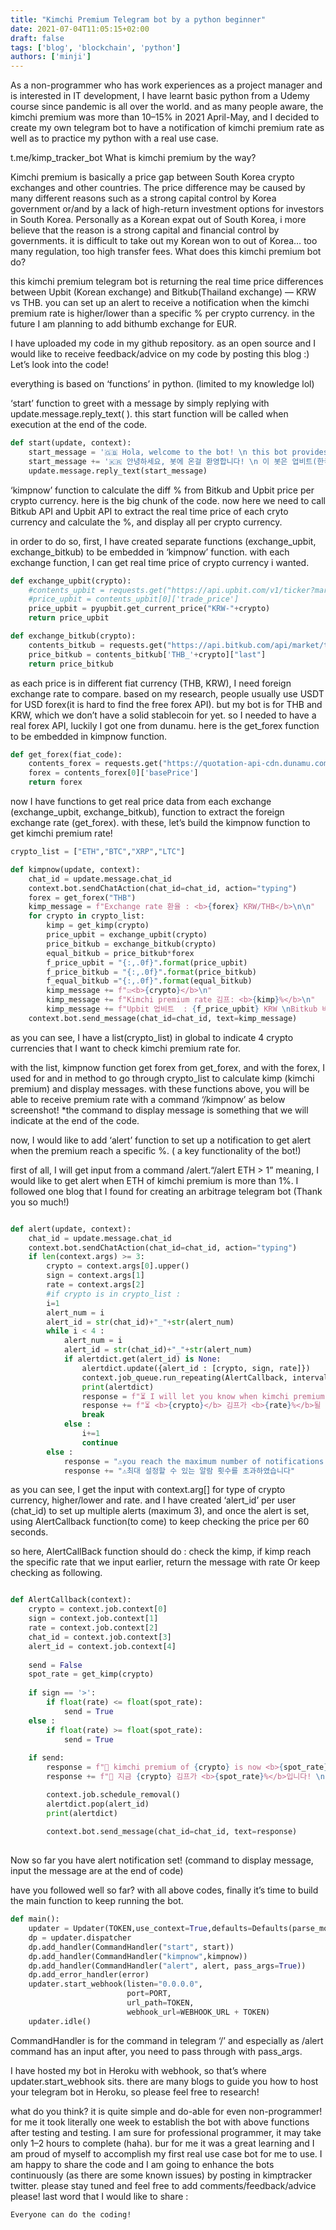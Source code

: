 ```yaml
---
title: "Kimchi Premium Telegram bot by a python beginner"
date: 2021-07-04T11:05:15+02:00
draft: false
tags: ['blog', 'blockchain', 'python']
authors: ['minji']
---
```


As a non-programmer who has work experiences as a project manager and is interested in IT development, I have learnt basic python from a Udemy course since pandemic is all over the world. and as many people aware, the kimchi premium was more than 10–15% in 2021 April-May, and I decided to create my own telegram bot to have a notification of kimchi premium rate as well as to practice my python with a real use case.

t.me/kimp_tracker_bot
What is kimchi premium by the way?

Kimchi premium is basically a price gap between South Korea crypto exchanges and other countries. The price difference may be caused by many different reasons such as a strong capital control by Korea government or/and by a lack of high-return investment options for investors in South Korea. Personally as a Korean expat out of South Korea, i more believe that the reason is a strong capital and financial control by governments. it is difficult to take out my Korean won to out of Korea… too many regulation, too high transfer fees.
What does this kimchi premium bot do?

this kimchi premium telegram bot is returning the real time price differences between Upbit (Korean exchange) and Bitkub(Thailand exchange) — KRW vs THB. you can set up an alert to receive a notification when the kimchi premium rate is higher/lower than a specific % per crypto currency. in the future I am planning to add bithumb exchange for EUR.

I have uploaded my code in my github repository. as an open source and I would like to receive feedback/advice on my code by posting this blog :)
Let’s look into the code!

everything is based on ‘functions’ in python. (limited to my knowledge lol)

‘start’ function to greet with a message by simply replying with update.message.reply_text( ). this start function will be called when execution at the end of the code.

```python
def start(update, context):
    start_message = '🇬🇧 Hola, welcome to the bot! \n this bot provides <b>kimchi premium rate</b> between Upbit(in Korea) and Bitkub(in Thailand).\n /kimpnow - check realtime rate \n /alert - create an notification \n /status - check current notification setting \n /cancel - cancel your notifications \n /source - check the info \n\n'
    start_message += '🇰🇷 안녕하세요, 봇에 온걸 환영합니다! \n 이 봇은 업비트(한국)과 비트컵(태국)사이의 김치프리미엄 퍼센트를 제공합니다. \n /kimpnow - 현재 김프 확인 \n /alert - 김프알림 설정 \n /status - 설정된 알람 확인 \n /cancel - 알람 취소하기 \n /source - 소스정보 확인'
    update.message.reply_text(start_message)
```

‘kimpnow’ function to calculate the diff % from Bitkub and Upbit price per crypto currency. here is the big chunk of the code. now here we need to call Bitkub API and Upbit API to extract the real time price of each cryto currency and calculate the %, and display all per crypto currency.

in order to do so, first, I have created separate functions (exchange_upbit, exchange_bitkub) to be embedded in ‘kimpnow’ function. with each exchange function, I can get real time price of crypto currency i wanted.

```python 
def exchange_upbit(crypto):
    #contents_upbit = requests.get("https://api.upbit.com/v1/ticker?markets=KRW-"+crypto).json()
    #price_upbit = contents_upbit[0]['trade_price']
    price_upbit = pyupbit.get_current_price("KRW-"+crypto)
    return price_upbit

def exchange_bitkub(crypto):
    contents_bitkub = requests.get("https://api.bitkub.com/api/market/ticker?sym=THB_"+crypto).json()
    price_bitkub = contents_bitkub['THB_'+crypto]["last"]
    return price_bitkub
```

as each price is in different fiat currency (THB, KRW), I need foreign exchange rate to compare. based on my research, people usually use USDT for USD forex(it is hard to find the free forex API). but my bot is for THB and KRW, which we don’t have a solid stablecoin for yet. so I needed to have a real forex API, luckily I got one from dunamu. here is the get_forex function to be embedded in kimpnow function.

```python
def get_forex(fiat_code):
    contents_forex = requests.get("https://quotation-api-cdn.dunamu.com/v1/forex/recent?codes=FRX.KRW"+fiat_code).json()
    forex = contents_forex[0]['basePrice']
    return forex
```

now I have functions to get real price data from each exchange (exchange_upbit, exchange_bitkub), function to extract the foreign exchange rate (get_forex). with these, let’s build the kimpnow function to get kimchi premium rate!

```python
crypto_list = ["ETH","BTC","XRP","LTC"]

def kimpnow(update, context):
    chat_id = update.message.chat_id
    context.bot.sendChatAction(chat_id=chat_id, action="typing")
    forex = get_forex("THB")
    kimp_message = f"Exchange rate 환율 : <b>{forex} KRW/THB</b>\n\n"
    for crypto in crypto_list:
        kimp = get_kimp(crypto)
        price_upbit = exchange_upbit(crypto)
        price_bitkub = exchange_bitkub(crypto)
        equal_bitkub = price_bitkub*forex
        f_price_upbit = "{:,.0f}".format(price_upbit)
        f_price_bitkub = "{:,.0f}".format(price_bitkub)
        f_equal_bitkub ="{:,.0f}".format(equal_bitkub)
        kimp_message += f"☑️<b>{crypto}</b>\n"
        kimp_message += f"Kimchi premium rate 김프: <b>{kimp}%</b>\n"
        kimp_message += f"Upbit 업비트  : {f_price_upbit} KRW \nBitkub 비트컵 : {f_equal_bitkub} KRW ({f_price_bitkub} THB)\n"
    context.bot.send_message(chat_id=chat_id, text=kimp_message) 
```

as you can see, I have a list(crypto_list) in global to indicate 4 crypto currencies that I want to check kimchi premium rate for.

with the list, kimpnow function get forex from get_forex, and with the forex, I used for and in method to go through crypto_list to calculate kimp (kimchi premium) and display messages. with these functions above, you will be able to receive premium rate with a command ‘/kimpnow’ as below screenshot! *the command to display message is something that we will indicate at the end of the code.

now, I would like to add ‘alert’ function to set up a notification to get alert when the premium reach a specific %. ( a key functionality of the bot!)

first of all, I will get input from a command /alert.“/alert ETH > 1” meaning, I would like to get alert when ETH of kimchi premium is more than 1%. I followed one blog that I found for creating an arbitrage telegram bot (Thank you so much!)

```python

def alert(update, context):
    chat_id = update.message.chat_id
    context.bot.sendChatAction(chat_id=chat_id, action="typing")
    if len(context.args) >= 3:
        crypto = context.args[0].upper()
        sign = context.args[1]
        rate = context.args[2]
        #if crypto is in crypto_list :
        i=1
        alert_num = i
        alert_id = str(chat_id)+"_"+str(alert_num)
        while i < 4 :
            alert_num = i
            alert_id = str(chat_id)+"_"+str(alert_num)
            if alertdict.get(alert_id) is None:
                alertdict.update({alert_id : [crypto, sign, rate]})
                context.job_queue.run_repeating(AlertCallback, interval=60, first=15, context=[crypto, sign ,rate, chat_id, alert_id])
                print(alertdict)
                response = f"⏳ I will let you know when kimchi premium of <b>{crypto}</b> reaches <b>{rate}%</b>. \n"
                response += f"⏳ <b>{crypto}</b> 김프가 <b>{rate}%</b>될 때 알려드릴게요."
                break
            else :
                i+=1
                continue 
        else : 
            response = "⚠️you reach the maximum number of notifications that you can setup"
            response += "⚠️최대 설정할 수 있는 알람 횟수를 초과하였습니다"
```

as you can see, I get the input with context.arg[] for type of crypto currency, higher/lower and rate. and I have created ‘alert_id’ per user (chat_id) to set up multiple alerts (maximum 3), and once the alert is set, using AlertCallback function(to come) to keep checking the price per 60 seconds.

so here, AlertCallBack function should do : check the kimp, if kimp reach the specific rate that we input earlier, return the message with rate Or keep checking as following.

```python

def AlertCallback(context):
    crypto = context.job.context[0]
    sign = context.job.context[1]
    rate = context.job.context[2]
    chat_id = context.job.context[3]
    alert_id = context.job.context[4]
    
    send = False
    spot_rate = get_kimp(crypto)
    
    if sign == '>':
        if float(rate) <= float(spot_rate):
            send = True
    else :
        if float(rate) >= float(spot_rate):
            send = True
            
    if send:
        response = f"👋 kimchi premium of {crypto} is now <b>{spot_rate}%!</b> \n"
        response += f"👋 지금 {crypto} 김프가 <b>{spot_rate}%</b>입니다! \n"

        context.job.schedule_removal()
        alertdict.pop(alert_id)
        print(alertdict)
        
        context.bot.send_message(chat_id=chat_id, text=response)
        
```

Now so far you have alert notification set! (command to display message, input the message are at the end of code)

have you followed well so far? with all above codes, finally it’s time to build the main function to keep running the bot.

```python 
def main():
    updater = Updater(TOKEN,use_context=True,defaults=Defaults(parse_mode=ParseMode.HTML))
    dp = updater.dispatcher
    dp.add_handler(CommandHandler("start", start))
    dp.add_handler(CommandHandler("kimpnow",kimpnow))
    dp.add_handler(CommandHandler("alert", alert, pass_args=True))
    dp.add_error_handler(error)
    updater.start_webhook(listen="0.0.0.0",
                          port=PORT,
                          url_path=TOKEN,
                          webhook_url=WEBHOOK_URL + TOKEN)
    updater.idle()
```

CommandHandler is for the command in telegram ‘/’ and especially as /alert command has an input after, you need to pass through with pass_args.

I have hosted my bot in Heroku with webhook, so that’s where updater.start_webhook sits. there are many blogs to guide you how to host your telegram bot in Heroku, so please feel free to research!

what do you think? it is quite simple and do-able for even non-programmer! for me it took literally one week to establish the bot with above functions after testing and testing. I am sure for professional programmer, it may take only 1–2 hours to complete (haha). bur for me it was a great learning and I am proud of myself to accomplish my first real use case bot for me to use. I am happy to share the code and I am going to enhance the bots continuously (as there are some known issues) by posting in kimptracker twitter. please stay tuned and feel free to add comments/feedback/advice please! last word that I would like to share :

    Everyone can do the coding!

